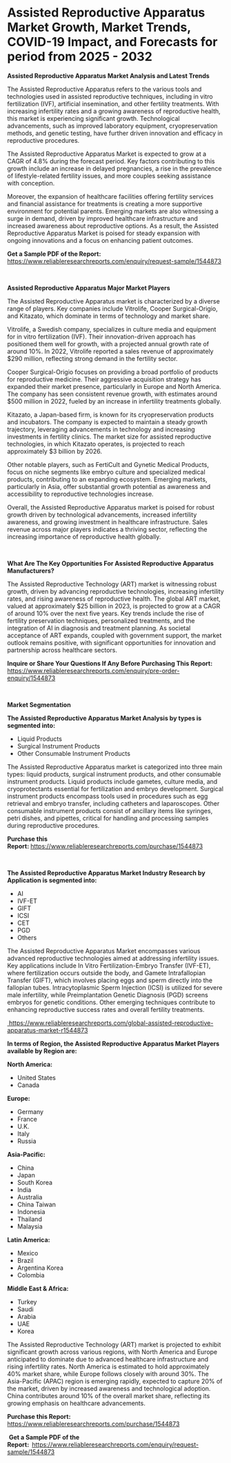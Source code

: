 <p><h1>Assisted Reproductive Apparatus Market Growth, Market Trends, COVID-19 Impact, and Forecasts for period from 2025 - 2032</h1></p><p><strong>Assisted Reproductive Apparatus Market Analysis and Latest Trends</strong></p>
<p><p>The Assisted Reproductive Apparatus refers to the various tools and technologies used in assisted reproductive techniques, including in vitro fertilization (IVF), artificial insemination, and other fertility treatments. With increasing infertility rates and a growing awareness of reproductive health, this market is experiencing significant growth. Technological advancements, such as improved laboratory equipment, cryopreservation methods, and genetic testing, have further driven innovation and efficacy in reproductive procedures.</p><p>The Assisted Reproductive Apparatus Market is expected to grow at a CAGR of 4.8% during the forecast period. Key factors contributing to this growth include an increase in delayed pregnancies, a rise in the prevalence of lifestyle-related fertility issues, and more couples seeking assistance with conception. </p><p>Moreover, the expansion of healthcare facilities offering fertility services and financial assistance for treatments is creating a more supportive environment for potential parents. Emerging markets are also witnessing a surge in demand, driven by improved healthcare infrastructure and increased awareness about reproductive options. As a result, the Assisted Reproductive Apparatus Market is poised for steady expansion with ongoing innovations and a focus on enhancing patient outcomes.</p></p>
<p><strong>Get a Sample PDF of the Report:&nbsp;</strong> <a href="https://www.reliableresearchreports.com/enquiry/request-sample/1544873?utm_campaign=3131&utm_medium=2&utm_source=Github&utm_content=ia&utm_term=14042025&utm_id=assisted-reproductive-apparatus">https://www.reliableresearchreports.com/enquiry/request-sample/1544873</a></p>
<p>&nbsp;</p>
<p><strong>Assisted Reproductive Apparatus Major Market Players</strong></p>
<p><p>The Assisted Reproductive Apparatus market is characterized by a diverse range of players. Key companies include Vitrolife, Cooper Surgical-Origio, and Kitazato, which dominate in terms of technology and market share. </p><p>Vitrolife, a Swedish company, specializes in culture media and equipment for in vitro fertilization (IVF). Their innovation-driven approach has positioned them well for growth, with a projected annual growth rate of around 10%. In 2022, Vitrolife reported a sales revenue of approximately $290 million, reflecting strong demand in the fertility sector.</p><p>Cooper Surgical-Origio focuses on providing a broad portfolio of products for reproductive medicine. Their aggressive acquisition strategy has expanded their market presence, particularly in Europe and North America. The company has seen consistent revenue growth, with estimates around $500 million in 2022, fueled by an increase in infertility treatments globally.</p><p>Kitazato, a Japan-based firm, is known for its cryopreservation products and incubators. The company is expected to maintain a steady growth trajectory, leveraging advancements in technology and increasing investments in fertility clinics. The market size for assisted reproductive technologies, in which Kitazato operates, is projected to reach approximately $3 billion by 2026.</p><p>Other notable players, such as FertiCult and Gynetic Medical Products, focus on niche segments like embryo culture and specialized medical products, contributing to an expanding ecosystem. Emerging markets, particularly in Asia, offer substantial growth potential as awareness and accessibility to reproductive technologies increase.</p><p>Overall, the Assisted Reproductive Apparatus market is poised for robust growth driven by technological advancements, increased infertility awareness, and growing investment in healthcare infrastructure. Sales revenue across major players indicates a thriving sector, reflecting the increasing importance of reproductive health globally.</p></p>
<p>&nbsp;</p>
<p><strong>What Are The Key Opportunities For Assisted Reproductive Apparatus Manufacturers?</strong></p>
<p><p>The Assisted Reproductive Technology (ART) market is witnessing robust growth, driven by advancing reproductive technologies, increasing infertility rates, and rising awareness of reproductive health. The global ART market, valued at approximately $25 billion in 2023, is projected to grow at a CAGR of around 10% over the next five years. Key trends include the rise of fertility preservation techniques, personalized treatments, and the integration of AI in diagnosis and treatment planning. As societal acceptance of ART expands, coupled with government support, the market outlook remains positive, with significant opportunities for innovation and partnership across healthcare sectors.</p></p>
<p><strong>Inquire or Share Your Questions If Any Before Purchasing This Report:</strong> <a href="https://www.reliableresearchreports.com/enquiry/pre-order-enquiry/1544873?utm_campaign=3131&utm_medium=2&utm_source=Github&utm_content=ia&utm_term=14042025&utm_id=assisted-reproductive-apparatus">https://www.reliableresearchreports.com/enquiry/pre-order-enquiry/1544873</a></p>
<p>&nbsp;</p>
<p><strong>Market Segmentation</strong></p>
<p><strong>The Assisted Reproductive Apparatus Market Analysis by types is segmented into:</strong></p>
<p><ul><li>Liquid Products</li><li>Surgical Instrument Products</li><li>Other Consumable Instrument Products</li></ul></p>
<p><p>The Assisted Reproductive Apparatus market is categorized into three main types: liquid products, surgical instrument products, and other consumable instrument products. Liquid products include gametes, culture media, and cryoprotectants essential for fertilization and embryo development. Surgical instrument products encompass tools used in procedures such as egg retrieval and embryo transfer, including catheters and laparoscopes. Other consumable instrument products consist of ancillary items like syringes, petri dishes, and pipettes, critical for handling and processing samples during reproductive procedures.</p></p>
<p><strong>Purchase this Report:&nbsp;</strong><a href="https://www.reliableresearchreports.com/purchase/1544873?utm_campaign=3131&utm_medium=2&utm_source=Github&utm_content=ia&utm_term=14042025&utm_id=assisted-reproductive-apparatus">https://www.reliableresearchreports.com/purchase/1544873</a></p>
<p>&nbsp;</p>
<p><strong>The Assisted Reproductive Apparatus Market Industry Research by Application is segmented into:</strong></p>
<p><ul><li>AI</li><li>IVF-ET</li><li>GIFT</li><li>ICSI</li><li>CET</li><li>PGD</li><li>Others</li></ul></p>
<p><p>The Assisted Reproductive Apparatus Market encompasses various advanced reproductive technologies aimed at addressing infertility issues. Key applications include In Vitro Fertilization-Embryo Transfer (IVF-ET), where fertilization occurs outside the body, and Gamete Intrafallopian Transfer (GIFT), which involves placing eggs and sperm directly into the fallopian tubes. Intracytoplasmic Sperm Injection (ICSI) is utilized for severe male infertility, while Preimplantation Genetic Diagnosis (PGD) screens embryos for genetic conditions. Other emerging techniques contribute to enhancing reproductive success rates and overall fertility treatments.</p></p>
<p><a href="https://www.reliableresearchreports.com/global-assisted-reproductive-apparatus-market-r1544873?utm_campaign=3131&utm_medium=2&utm_source=Github&utm_content=ia&utm_term=14042025&utm_id=assisted-reproductive-apparatus">&nbsp;https://www.reliableresearchreports.com/global-assisted-reproductive-apparatus-market-r1544873</a></p>
<p><strong>In terms of Region, the Assisted Reproductive Apparatus Market Players available by Region are:</strong></p>
<p>
    <p> <strong> North America: </strong>
        <ul>
            <li>United States</li>
            <li>Canada</li>
        </ul>
        </p> 
    <p> <strong> Europe: </strong>
        <ul>
            <li>Germany</li>
            <li>France</li>
            <li>U.K.</li>
            <li>Italy</li>
            <li>Russia</li>
        </ul>
        </p> 
    <p> <strong> Asia-Pacific: </strong>
        <ul>
            <li>China</li>
            <li>Japan</li>
            <li>South Korea</li>
            <li>India</li>
            <li>Australia</li>
            <li>China Taiwan</li>
            <li>Indonesia</li>
            <li>Thailand</li>
            <li>Malaysia</li>
        </ul>
        </p> 
    <p> <strong> Latin America: </strong>
        <ul>
            <li>Mexico</li>
            <li>Brazil</li>
            <li>Argentina Korea</li>
            <li>Colombia</li>
        </ul>
        </p> 
    <p> <strong> Middle East & Africa: </strong>
        <ul>
            <li>Turkey</li>
            <li>Saudi</li>
            <li>Arabia</li>
            <li>UAE</li>
            <li>Korea</li>
        </ul>
    </p>
    </p>
<p><p>The Assisted Reproductive Technology (ART) market is projected to exhibit significant growth across various regions, with North America and Europe anticipated to dominate due to advanced healthcare infrastructure and rising infertility rates. North America is estimated to hold approximately 40% market share, while Europe follows closely with around 30%. The Asia-Pacific (APAC) region is emerging rapidly, expected to capture 20% of the market, driven by increased awareness and technological adoption. China contributes around 10% of the overall market share, reflecting its growing emphasis on healthcare advancements.</p></p>
<p><strong>Purchase this Report: </strong><a href="https://www.reliableresearchreports.com/purchase/1544873?utm_campaign=3131&utm_medium=2&utm_source=Github&utm_content=ia&utm_term=14042025&utm_id=assisted-reproductive-apparatus">https://www.reliableresearchreports.com/purchase/1544873</a></p>
<p>&nbsp;<strong>Get a Sample PDF of the Report:&nbsp;&nbsp;</strong><a href="https://www.reliableresearchreports.com/enquiry/request-sample/1544873?utm_campaign=3131&utm_medium=2&utm_source=Github&utm_content=ia&utm_term=14042025&utm_id=assisted-reproductive-apparatus">https://www.reliableresearchreports.com/enquiry/request-sample/1544873</a></p>
<p><strong></strong></p>
<p><p></p><p></p><p></p></p>